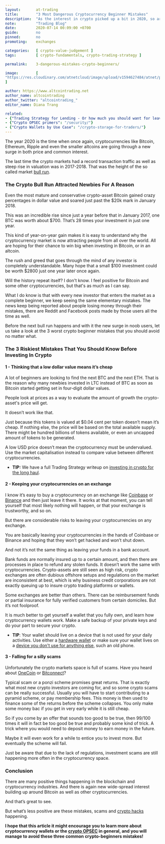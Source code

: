 ```yaml
---
layout:       at-trading
title:        "3 Most Dangerous Cryptocurrency Beginner Mistakes"
description:  "As the interest in crypto picked up a bit in 2020, so are the number of crypto newbies repeating the same old mistakes as the 2016 lot. Let's take a look at the three most dangerous of them."
note:         "Trading Blog"
date:         2020-07-14 00:09:00 +0700
guide:        no
pinned:       no
promoting:    exchanges

categories:   [ crypto-value-judgement ]
tags:         [ crypto-fundamentals, crypto-trading-strategy ]

permalink:    3-dangerous-mistakes-crypto-beginners/

image:        [
"https://res.cloudinary.com/atnetcloud/image/upload/v1594627484/atnet/pyramids_aalfab.jpg"
]

author: https://www.altcointrading.net
author_name: altcointrading
author_twitter: "altcointrading_"
editor_name: Diana Trang

related:
- {"Trading Strategy for Lending - Or how much you should want for leaving your money on an exchange": "/strategy/cryptocurrency-lending/"}
- {"Crypto OPSEC primers": "/security/"}
- {"Crypto Wallets by Use Case": "/crypto-storage-for-traders/"}
---
```


The year 2020 is the time when once again, cryptocurrencies like Bitcoin, Ethereum, Ripple and even the smaller altcoins are going through a new surge in both price and common interest.

The last time the crypto markets had a record transaction traffic as well as steep rise in valuation was in 2017-2018. That was the height of the so called market [bull run](https://www.investopedia.com/insights/digging-deeper-bull-and-bear-markets/).

### The Crypto Bull Run Attracted Newbies For A Reason

Even the most mature and conservative crypto-asset Bitcoin gained crazy percentages in dollar value and soared just past the $20k mark in January 2018.

This was an incredible rise since just a year before that in January 2017, one BTC was worth about $700. That’s 28 times your investment in just one year.

This kind of year-on-year gain makes it is easy to understand why the cryptocurrency market is now attracting people from all over the world. All are hoping for their chance to win big when investing in Bitcoin, or in an altcoin.

The rush and greed that goes through the mind of any investor is completely understandable. Many hope that a small $100 investment could be worth $2800 just one year later once again.

Will the history repeat itself? I don't know. I feel positive for Bitcoin and some other cryptocurrencies, but that's as much as I can say.

What I do know is that with every new investor that enters the market as a complete beginner, we keep seeing the same elementary mistakes. The news keep being reported about people losing money through their mistakes, there are Reddit and Facebook posts made by those users all the time as well.

Before the next bull run happens and with it the new surge in noob users, let us take a look at the 3 worst crypto beginner mistakes that you should avoid no matter what.


### The 3 Riskiest Mistakes That You Should Know Before Investing In Crypto


#### 1 - Thinking that a low dollar value means it’s cheap

A lot of beginners are looking to find the next BTC and the next ETH. That is the reason why many newbies invested in LTC instead of BTC as soon as Bitcoin started getting set in four-digit dollar values.

People look at prices as a way to evaluate the amount of growth the crypto-asset's price will get.

It doesn’t work like that.

Just because this tokens is valued at $0.04 cent per token doesn’t mean it’s cheap. If nothing else, the price will be based on the total available supply. There might be hundred billions of tokens available, or even an uncapped amount of tokens to be generated.

A low USD price doesn’t mean the cryptocurrency must be undervalued. Use the market capitalisation instead to compare value between different cryptocurrencies.

* **TIP:** We have a full Trading Strategy writeup on [investing in crypto for the long haul](/strategy/crypto-investment/).


#### 2 - Keeping your cryptocurrencies on an exchange

I know it’s easy to buy a cryptocurrency on an exchange like [Coinbase](http://bit.ly/plebtier) or [Binance](http://bit.ly/china-margin) and then just leave it there. It works at that moment, you can tell yourself that most likely nothing will happen, or that your exchange is trustworthy, and so on.

But there are considerable risks to leaving your cryptocurrencies on any exchange.

You are basically leaving your cryptocurrencies in the hands of Coinbase or Binance and hoping that they won’t get hacked and won’t shut down.

And not it’s not the same thing as leaving your funds in a bank account.

Bank funds are normally insured up to a certain amount, and then there are processes in place to refund any stolen funds. It doesn’t work the same with cryptocurrencies. Crypto-assets are still seen as high risk, crypto exchanges are often dubious offshore setups and regulations on the market are inconsistent at best, which is why business credit corporations are not exactly queuing up to insure crypto trading platforms or wallets.

Some exchanges are better than others. There can be reimbursement funds or partial insurance for fully verified customers from certain domiciles. But it’s not foolproof.

It is much better to get yourself a wallet that you fully own, and learn how cryptocurrency wallets work. Make a safe backup of your private keys and do your part to secure your crypto.

* **TIP**: Your wallet should live on a device that is not used for your daily activities. Use either a [hardware wallet](/blackfriday/) or make sure your wallet lives on a [device you don't use for anything else](/security/device-management/), such an old phone.


#### 3 - Falling for a silly scams

Unfortunately the crypto markets space is full of scams. Have you heard about [OneCoin](https://www.occrp.org/en/daily/12109-us-indicts-co-founder-of-onecoin-ponzi-scheme) or [Bitconnect](https://thenextweb.com/hardfork/2018/01/17/bitconnect-bitcoin-scam-cryptocurrency/)?

Typical scam or a ponzi scheme promises great returns. That is exactly what most new crypto investors are coming for, and so some crypto scams can be really successful. Usually you will have to start contributing to a pyramid scheme, or pay membership fees. This money is then used to finance some of the returns before the scheme collapses. You only make some money bac if you get in very early while it is still cheap.

So if you come by an offer that sounds too good to be true, then 99/100 times it will in fact be too good be true and probably some kind of trick. A trick where you would need to deposit money to earn money in the future.

Maybe it will even work for a while to entice you to invest more. But eventually the scheme will fail.

Just be aware that due to the lack of regulations, investment scams are still happening more often in the cryptocurrency space.

### Conclusion

There are many positive things happening in the blockchain and cryptocurrency industries. And there is again new wide-spread interest building up around Bitcoin as well as other cryptocurrencies.

And that’s great to see.

But what’s less positive are these mistakes, scams and [crypto hacks](https://gocryptowise.com/blog/10-biggest-bitcoin-crypto-hacks/) happening.

**I hope that this article it might encourage you to learn more about cryptocurrency wallets or the [crypto OPSEC](/security/) in general, and you will manage to avoid these three common crypto-beginners mistakes!**
